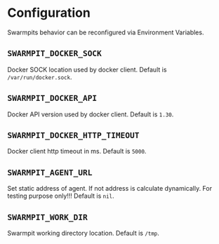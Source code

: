 # Configuration

Swarmpits behavior can be reconfigured via Environment Variables.

## `SWARMPIT_DOCKER_SOCK`
Docker SOCK location used by docker client.
Default is `/var/run/docker.sock`.

## `SWARMPIT_DOCKER_API`
Docker API version used by docker client.
Default is `1.30`.

## `SWARMPIT_DOCKER_HTTP_TIMEOUT`
Docker client http timeout in ms.
Default is `5000`.

## `SWARMPIT_AGENT_URL`
Set static address of agent. If not address is calculate dynamically. For testing purpose only!!! 
Default is `nil`.

## `SWARMPIT_WORK_DIR`
Swarmpit working directory location.
Default is `/tmp`.
